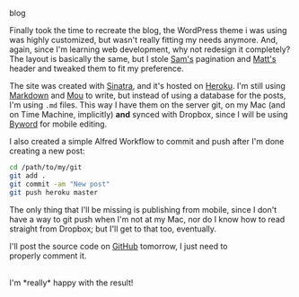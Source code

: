 blog

Finally took the time to recreate the blog, the WordPress theme i was using was highly customized, but wasn't really fitting my needs anymore. And, again, since I'm learning web development, why not redesign it completely? The layout is basically the same, but I stole [Sam's](http://soff.es) pagination and [Matt's](http://mattgemmel.com) header and tweaked them to fit my preference.
  
The site was created with [Sinatra](http://www.sinatrarb.com), and it's hosted on [Heroku](https://www.heroku.com). I'm still using [Markdown](http://daringfireball.net/projects/markdown/) and [Mou](http://mouapp.com) to write, but instead of using a database for the posts, I'm using `.md` files. This way I have them on the server git, on my Mac (and on Time Machine, implicitly) **and** synced with Dropbox, since I will be using [Byword](http://bywordapp.com/) for mobile editing.  

I also created a simple Alfred Workflow to commit and push after I'm done creating a new post:

``` bash
cd /path/to/my/git
git add .
git commit -am "New post"
git push heroku master
```

The only thing that I'll be missing is publishing from mobile, since I don't have a way to git push when I'm not at my Mac, nor do I know how to read straight from Dropbox; but I'll get to that too, eventually.
  
I'll post the source code on [GitHub](http://github.com/rolandleth) tomorrow, I just need to  
properly comment it.
  
<br />
I'm *really* happy with the result!